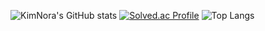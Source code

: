 ![KimNora's GitHub stats](https://github-readme-stats.vercel.app/api?username=Kimnora07&show_icons=true&theme=radical)  [![Solved.ac Profile](http://mazassumnida.wtf/api/v2/generate_badge?boj=kimnora0623)](https://solved.ac/kimnora0623/)
![Top Langs](https://github-readme-stats.vercel.app/api/top-langs/?username=KimNora07)

